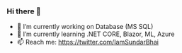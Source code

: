 ### Hi there 👋

- 🔭   I’m currently working on Database (MS SQL)
- 🌱   I’m currently learning .NET CORE, Blazor, ML, Azure
- 📫   Reach me: https://twitter.com/IamSundarBhai
